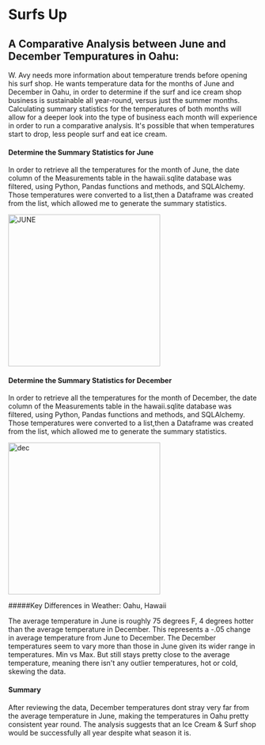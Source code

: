 # Surfs Up

## A Comparative Analysis between June and December Tempuratures in Oahu:


W. Avy needs more information about temperature trends before opening his surf shop. He wants temperature data for the months of June and December in Oahu, in order to determine if the surf and ice cream shop business is sustainable all year-round, versus just the summer months.
Calculating summary statistics for the temperatures of both months will allow for a deeper look into the type of business each month will experience in order to run a comparative analysis. It's possible that when temperatures start to drop, less people surf and eat ice cream.

#### Determine the Summary Statistics for June
In order to retrieve all the temperatures for the month of June, the date column of the Measurements table in the hawaii.sqlite database was filtered, using Python, Pandas functions and methods, and SQLAlchemy.
Those temperatures were converted to a list,then a Dataframe was created from the list, which allowed me to generate the summary statistics.

<img width="307" alt="JUNE" src="https://user-images.githubusercontent.com/110629852/215862214-4b07c2ec-7053-4750-8fe2-db4794acfc18.png">

#### Determine the Summary Statistics for December
In order to retrieve all the temperatures for the month of December, the date column of the Measurements table in the hawaii.sqlite database was filtered, using Python, Pandas functions and methods, and SQLAlchemy.
Those temperatures were converted to a list,then a Dataframe was created from the list, which allowed me to generate the summary statistics.

<img width="307" alt="dec" src="https://user-images.githubusercontent.com/110629852/215862857-34f47310-56a9-44ce-8496-46270cbe740e.png">

#####Key Differences in Weather: Oahu, Hawaii

  The average temperature in June is roughly 75 degrees F, 4 degrees hotter than the average temperature in December.
  This represents a -.05 change in average temperature from June to December.
  The December temperatures seem to vary more than those in June given its wider range in  temperatures. Min vs Max. But still stays pretty close to the average temperature, meaning there isn't any outlier temperatures, hot or cold, skewing the data.
  
  #### Summary
  After reviewing the data, December temperatures dont stray very far from the average temperature in June, making the temperatures in Oahu pretty consistent year round. The analysis suggests that an Ice Cream & Surf shop would be successfully all year despite what season it is. 
